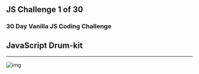 ## JS Challenge 1 of 30
### 30 Day Vanilla JS Coding Challenge

## JavaScript Drum-kit
-------------------------------------------
![img](https://i.gifer.com/origin/fe/feac57335a47dffa08236077ce322a8e.gif)
